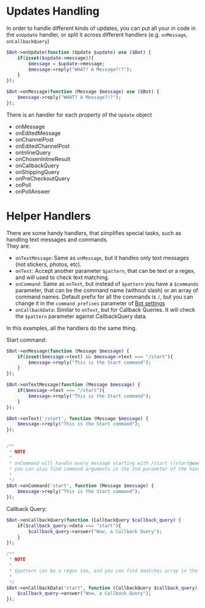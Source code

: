 # Updates Handling

In order to handle different kinds of updates, you can put all your in code in the `onUpdate` handler, or split it across different handlers (e.g. `onMessage`, `onCallbackQuery`)

```php
$Bot->onUpdate(function (Update $update) use ($Bot) {
    if(isset($update->message)){
        $message = $update->message;
        $message->reply("WHAT? A Message?!?");
    }
});
```

```php
$Bot->onMessage(function (Message $message) use ($Bot) {
    $message->reply("WHAT? A Message?!?");
});
```

There is an handler for each property of the `Update` object

- onMessage
- onEditedMessage
- onChannelPost
- onEditedChannelPost
- onInlineQuery
- onChosenInlineResult
- onCallbackQuery
- onShippingQuery
- onPreCheckoutQuery
- onPoll
- onPollAnswer

# Helper Handlers

There are some handy handlers, that simplifies special tasks, such as handling text messages and commands.  
They are:  
- `onTextMessage`: Same as `onMessage`, but it handles only text messages (not stickers, photos, etc).  
- `onText`: Accept another parameter `$pattern`, that can be text or a regex, and will used to check text matching.  
- `onCommand`: Same as `onText`, but instead of `$pattern` you have a `$commands` parameter, that can be the command name (without slash) or an array of command names. Default prefix for all the commands is `/`, but you can change it in the `command_prefixes` parameter of [Bot settings](construct.md)
- `onCallbackData`: Similar to `onText`, but for Callback Queries. It will check the `$pattern` parameter against CallbackQuery data.  

In this examples, all the handlers do the same thing.

Start command:  
```php
$Bot->onMessage(function (Message $message) {
    if(isset($message->text) && $message->text === "/start"){
        $message->reply("This is the Start command");
    }
});

$Bot->onTextMessage(function (Message $message) {
    if($message->text === "/start"){
        $message->reply("This is the Start command");
    }
});

$Bot->onText('/start', function (Message $message) {
    $message->reply("This is the Start command");
});


/**
 * NOTE
 *
 * onCommand will handle every message starting with /start (/start@username_bot for groups).
 * you can also find command arguments in the 2nd parameter of the handler
 *
 */
$Bot->onCommand('start', function (Message $message) {
    $message->reply("This is the Start command");
});

```

Callback Query:  
```php
$Bot->onCallbackQuery(function (CallbackQuery $callback_query) {
    if($callback_query->data === "start"){
        $callback_query->answer("Wow, a Callback Query");
    }
});

/**
 * NOTE
 *
 * $pattern can be a regex too, and you can find $matches array in the 2nd parameter of the handler
 *
 */
$Bot->onCallbackData("start", function (CallbackQuery $callback_query) {
    $callback_query->answer("Wow, a Callback Query");
});


```
